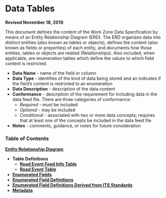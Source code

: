 # **Data Tables**
**Revised November 18, 2019**.

This document defines the content of the Work Zone Data Specification by means of an Entity Relationship Diagram (ERD). The ERD organizes data into distinct entities (also known as tables or objects), defines the content (also known as fields or properties) of each entity, and documents how those entities, tables or objects are related (Relationships).  Also included, when applicable, are enumeration tables which define the values to which field content is restricted.
- **Data Name** - name of the field or column 
- **Data Type** - identifies of the kind of data being stored and an indicates if the field’s content is restricted to an enumeration
- **Data Description** - description of the data content
- **Conformance** - description of the requirement for including data in the data feed file. There are three categories of conformance:
    - *Required* - must be included
    - *Optional* - may be included
    - *Conditional* - associated with two or more data concepts; requires that at least one of the concepts be included in the data feed file
- **Notes** - comments, guidance, or notes for future consideration

### Table of Contents
[**Entity Relationship Diagram**](/data-tables/road_event_erd.png)
- **Table Definitions**
    - [**Road Event Feed Info Table**](/data-tables/road_event_feed_info.md)
    - [**Road Event Table**](/data-tables/road_events.md)
- [**Enumerated Fields**](/data-tables/enumerated-fields.md) 
- [**Enumerated Field Definitions**](/data-tables/enumerated-field-definitions.md) 
- [**Enumerated Field Definitions Derived from ITS Standards**](/data-tables/enumerated-field-definitions-derived-from-its-standards.md)
- [**Metadata**](https://github.com/usdot-jpo-ode/jpo-wzdx/blob/master/data-tables/metadata.md) 

